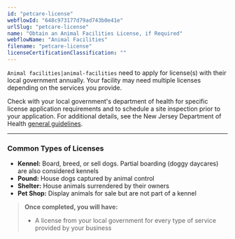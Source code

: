 ```yaml
---
id: "petcare-license"
webflowId: "648c973177d79ad743b0e41e"
urlSlug: "petcare-license"
name: "Obtain an Animal Facilities License, if Required"
webflowName: "Animal Facilities"
filename: "petcare-license"
licenseCertificationClassification: ""
---
```


`Animal facilities|animal-facilities` need to apply for license(s) with their local government annually. Your facility may need multiple licenses depending on the services you provide.

Check with your local government's department of health for specific license application requirements and to schedule a site inspection prior to your application. For additional details, see the New Jersey Department of Health [general guidelines](https://www.nj.gov/health/vph/documents/guidelines_for_municipal_licensure_of_animal_facilities.pdf).

---

### Common Types of Licenses

- **Kennel:** Board, breed, or sell dogs. Partial boarding (doggy daycares) are also considered kennels
- **Pound:** House dogs captured by animal control
- **Shelter:** House animals surrendered by their owners
- **Pet Shop:** Display animals for sale but are not part of a kennel

> **Once completed, you will have:**
>
> - A license from your local government for every type of service provided by your business

